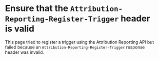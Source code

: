 # Ensure that the `Attribution-Reporting-Register-Trigger` header is valid

This page tried to register a trigger using the Attribution Reporting API but failed because an `Attribution-Reporting-Register-Trigger` response header was invalid.
